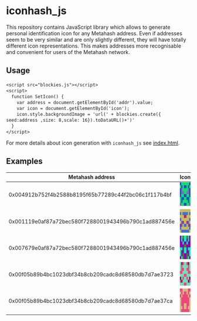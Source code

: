 # iconhash_js
This repository contains JavaScript library which allows to generate personal identification icon for any Metahash address. Even if addresses seem to be very similar and are only slightly different, they will have totally different icon representations. This makes addresses more recognisable and convenient for users of the Metahash network.

## Usage

```shell
<script src="blockies.js"></script>
<script> 
  function SetIcon() {
    var address = document.getElementById('addr').value; 
    var icon = document.getElementById('icon');
    icon.style.backgroundImage = 'url(' + blockies.create({ seed:address ,size: 8,scale: 16}).toDataURL()+')' 
  }
</script>
```

For more details about icon generation with `iconhash_js` see [index.html](https://github.com/metahashorg/iconhash_js/blob/master/index.html).

## Examples

Metahash address  | Icon                             |
--- | -------------------------------- |
0x004912b752f4b2588b8195f65b77289c44f2bc06c1f117b4bf | <img width="64" height="64" src="https://github.com/metahashorg/iconhash_js/blob/master/Examples/0x004912b752f4b2588b8195f65b77289c44f2bc06c1f117b4bf.png"> |
0x001119e0af87a72bec580f7288001943496b790c1ad887456e | <img width="64" height="64" src="https://github.com/metahashorg/iconhash_js/blob/master/Examples/0x001119e0af87a72bec580f7288001943496b790c1ad887456e.png"> |
0x007679e0af87a72bec580f7288001943496b790c1ad887456e | <img width="64" height="64" src="https://github.com/metahashorg/iconhash_js/blob/master/Examples/0x007679e0af87a72bec580f7288001943496b790c1ad887456e.png"> |
0x00f05b89b4bc1023dbf34b8cb209cadc8d68580db7d7ae3723 | <img width="64" height="64" src="https://github.com/metahashorg/iconhash_js/blob/master/Examples/0x00f05b89b4bc1023dbf34b8cb209cadc8d68580db7d7ae3723.png"> |
0x00f05b89b4bc1023dbf34b8cb209cadc8d68580db7d7ae37ca | <img width="64" height="64" src="https://github.com/metahashorg/iconhash_js/blob/master/Examples/0x00f05b89b4bc1023dbf34b8cb209cadc8d68580db7d7ae37ca.png"> |
 
